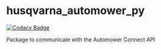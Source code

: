 # husqvarna_automower_py
[![Codacy Badge](https://api.codacy.com/project/badge/Grade/94525b4099bf4380ba049e8373e3b2e5)](https://app.codacy.com/manual/Thomas55555/husqvarna_automower_py?utm_source=github.com&utm_medium=referral&utm_content=Thomas55555/husqvarna_automower_py&utm_campaign=Badge_Grade_Dashboard)

Package to communicate with the Automower Connect API
